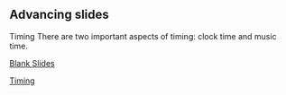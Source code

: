 ## Advancing slides
Timing
There are two important aspects of timing: clock time and music time.



[Blank Slides](Blank%20Slides.md)

[Timing](Timing.md)

